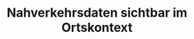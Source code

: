 ---
title: Nahverkehrsdaten sichtbar im Ortskontext
description: Fahrplaninformationen über den vorhandenen ÖPNV in Dörfern werden für alle Zielgruppen transparent in den Dorfkalendern eingeblendet. Nutzer bekommen einen direkten Zugang zum Nahverkehr. Die Hürde zur Nutzung wird reduziert.
tags:
    - Prototype
    - Finanzierung
icon: truck.svg
---